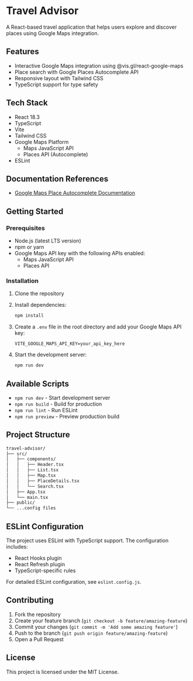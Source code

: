 # Travel Advisor

A React-based travel application that helps users explore and discover places using Google Maps integration.

## Features

- Interactive Google Maps integration using @vis.gl/react-google-maps
- Place search with Google Places Autocomplete API
- Responsive layout with Tailwind CSS
- TypeScript support for type safety

## Tech Stack

- React 18.3
- TypeScript
- Vite
- Tailwind CSS
- Google Maps Platform
  - Maps JavaScript API
  - Places API (Autocomplete)
- ESLint

## Documentation References

- [Google Maps Place Autocomplete Documentation](https://developers.google.com/maps/documentation/javascript/examples/rgm-autocomplete)

## Getting Started

### Prerequisites

- Node.js (latest LTS version)
- npm or yarn
- Google Maps API key with the following APIs enabled:
  - Maps JavaScript API
  - Places API

### Installation

1. Clone the repository
1. Install dependencies:

    ```bash
    npm install
    ```

1. Create a `.env` file in the root directory and add your Google Maps API key:

    ```env
    VITE_GOOGLE_MAPS_API_KEY=your_api_key_here
    ```

1. Start the development server:

    ```bash
    npm run dev
    ```

## Available Scripts

- `npm run dev` - Start development server
- `npm run build` - Build for production
- `npm run lint` - Run ESLint
- `npm run preview` - Preview production build

## Project Structure

```bash
travel-advisor/
├── src/
│   ├── components/
│   │   ├── Header.tsx
│   │   ├── List.tsx
│   │   ├── Map.tsx
│   │   ├── PlaceDetails.tsx
│   │   └── Search.tsx
│   ├── App.tsx
│   └── main.tsx
├── public/
└── ...config files
```

## ESLint Configuration

The project uses ESLint with TypeScript support. The configuration includes:

- React Hooks plugin
- React Refresh plugin
- TypeScript-specific rules

For detailed ESLint configuration, see `eslint.config.js`.

## Contributing

1. Fork the repository
2. Create your feature branch (`git checkout -b feature/amazing-feature`)
3. Commit your changes (`git commit -m 'Add some amazing feature'`)
4. Push to the branch (`git push origin feature/amazing-feature`)
5. Open a Pull Request

## License

This project is licensed under the MIT License.
